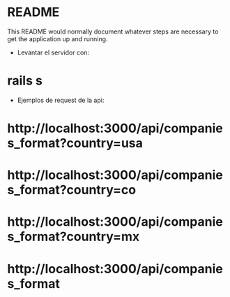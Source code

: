 # README

This README would normally document whatever steps are necessary to get the
application up and running.

* Levantar el servidor con: 

# rails s 

* Ejemplos de request de la api:

# http://localhost:3000/api/companies_format?country=usa
# http://localhost:3000/api/companies_format?country=co
# http://localhost:3000/api/companies_format?country=mx
# http://localhost:3000/api/companies_format

